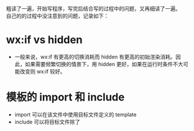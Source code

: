 粗读了一遍，开始写程序，写完后结合写的过程中的问题，又再细读了一遍。  
自己的的过程中没注意到的问题，记录如下：

# wx:if vs hidden
* 一般来说，wx:if 有更高的切换消耗而 hidden 有更高的初始渲染消耗。因此，如果需要频繁切换的情景下，用 hidden 更好，如果在运行时条件不大可能改变则 wx:if 较好。

# 模板的 import 和 include
* import 可以在该文件中使用目标文件定义的 template
* include 可以将目标文件除了 <template/> <wxs/> 外的整个代码引入，相当于是拷贝到 include 位置

# .wxs 的 require
* 只能引用 .wxs 文件模块，且必须使用相对路径。
* wxs 模块均为单例，wxs 模块在第一次被引用时，会自动初始化为单例对象。多个页面，多个地方，多次引用，使用的都是同一个 wxs 模块对象。
* 如果一个 wxs 模块在定义之后，一直没有被引用，则该模块不会被解析与运行。

# function 的定义
```
//方法 1
function a (x) {
  return x;
}

//方法 2
var b = function (x) { 
  return x;
}
```

# date
```
生成 date 对象需要使用 getDate函数, 返回一个当前时间的对象。  
测试失败，还是用的 newDate()

getDate()
getDate(milliseconds)
getDate(datestring)
getDate(year, month[, date[, hours[, minutes[, seconds[, milliseconds]]]]])
```

# ::after 和 ::before

# 组件
# behaviors

# input
可以优化 confirm-type
## 关于聚焦
一开始想用 SelectorQuery ，好像没有聚焦的方法。
后来想来，使用 focus ，动态控制哪一个 input 有 focus 就可以了。
```
focus="{{focus=='stu_no'}}"
```
注意==后面要是字符串，所以加了 ''

## 关于 confirm-type
~~如果不设置 confirm-hold 输入法就下去了，导致让下一个 view focus 失效。~~
上面不正确，测试时发现置为 true 反而不正常，会下去无法弹起，而默认则会先下去，再根据 focus 弹起来。  
可能与输入法自己的逻辑有关。

在电脑上虽然没有输入法，但是可以用回车。光标一样会变化。
但是测试的时候，发现切换到下一个输入法会有问题。
# chooseImage
之前项目中一直为这个命名而纠结，现在看到微信小程序和自己的一样，那就不用纠结了。
